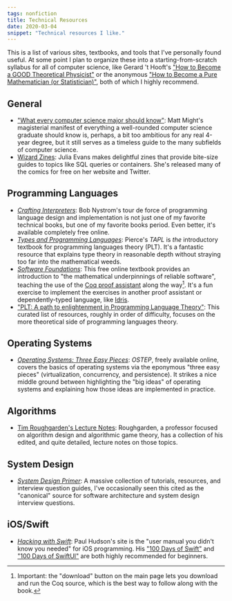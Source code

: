 ```yaml
---
tags: nonfiction
title: Technical Resources
date: 2020-03-04
snippet: "Technical resources I like."
---
```


This is a list of various sites, textbooks, and tools that I've personally found useful. At some point I plan to organize these into a starting-from-scratch syllabus for all of computer science, like Gerard 't Hooft's ["How to Become a GOOD Theoretical Physicist"](http://www.staff.science.uu.nl/~gadda001/goodtheorist/) or the anonymous ["How to Become a Pure Mathematician (or Statistician)"](https://hbpms.blogspot.ca), both of which I highly recommend.

## General

* ["What every computer science major should know"](http://matt.might.net/articles/what-cs-majors-should-know/): Matt Might's magisterial manifest of everything a well-rounded computer science graduate should know is, perhaps, a bit too ambitious for any real 4-year degree, but it still serves as a timeless guide to the many subfields of computer science.
* [Wizard Zines](https://wizardzines.com): Julia Evans makes delightful zines that provide bite-size guides to topics like SQL queries or containers. She's released many of the comics for free on her website and Twitter.

## Programming Languages

* [*Crafting Interpreters*](http://www.craftinginterpreters.com): Bob Nystrom's tour de force of programming language design and implementation is not just one of my favorite technical books, but one of my favorite books period. Even better, it's available completely free online.
* [*Types and Programming Languages*](https://www.cis.upenn.edu/~bcpierce/tapl/): Pierce's *TAPL* is *the* introductory textbook for programming languages theory (PLT). It's a fantastic resource that explains type theory in reasonable depth without straying too far into the mathematical weeds.
* [*Software Foundations*](https://softwarefoundations.cis.upenn.edu): This free online textbook provides an introduction to "the mathematical underpinnings of reliable software", teaching the use of the [Coq proof assistant](https://coq.inria.fr) along the way[^1]. It's a fun exercise to implement the exercises in another proof assistant or dependently-typed language, like [Idris](https://www.idris-lang.org).
* ["PLT: A path to enlightenment in Programming Language Theory"](http://steshaw.org/plt/): This curated list of resources, roughly in order of difficulty, focuses on the more theoretical side of programming languages theory.

## Operating Systems

* [*Operating Systems: Three Easy Pieces*](http://pages.cs.wisc.edu/~remzi/OSTEP/): *OSTEP*, freely available online, covers the basics of operating systems via the eponymous "three easy pieces" (virtualization, concurrency, and persistence). It strikes a nice middle ground between highlighting the "big ideas" of operating systems and explaining how those ideas are implemented in practice.

## Algorithms

* [Tim Roughgarden's Lecture Notes](http://timroughgarden.org/notes.html): Roughgarden, a professor focused on algorithm design and algorithmic game theory, has a collection of his edited, and quite detailed, lecture notes on those topics.

## System Design

* [*System Design Primer*](https://github.com/donnemartin/system-design-primer): A massive collection of tutorials, resources, and interview question guides, I've occasionally seen this cited as the "canonical" source for software architecture and system design interview questions.

## iOS/Swift

* [*Hacking with Swift*](https://www.hackingwithswift.com): Paul Hudson's site is the "user manual you didn't know you needed" for iOS programming. His ["100 Days of Swift"](https://www.hackingwithswift.com/100) and ["100 Days of SwiftUI"](https://www.hackingwithswift.com/100/swiftui) are both highly recommended for beginners.

[^1]: Important: the "download" button on the main page lets you download and run the Coq source, which is the best way to follow along with the book.
